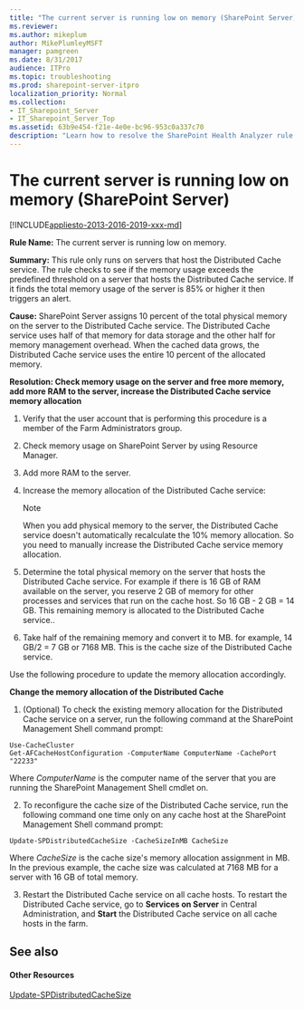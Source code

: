 ```yaml
---
title: "The current server is running low on memory (SharePoint Server)"
ms.reviewer: 
ms.author: mikeplum
author: MikePlumleyMSFT
manager: pamgreen
ms.date: 8/31/2017
audience: ITPro
ms.topic: troubleshooting
ms.prod: sharepoint-server-itpro
localization_priority: Normal
ms.collection:
- IT_Sharepoint_Server
- IT_Sharepoint_Server_Top
ms.assetid: 63b9e454-f21e-4e0e-bc96-953c0a337c70
description: "Learn how to resolve the SharePoint Health Analyzer rule: The current server is running low on memory, for SharePoint Server."
---
```


# The current server is running low on memory (SharePoint Server)

[!INCLUDE[appliesto-2013-2016-2019-xxx-md](../includes/appliesto-2013-2016-2019-xxx-md.md)]
  
 **Rule Name:** The current server is running low on memory. 
  
 **Summary:** This rule only runs on servers that host the Distributed Cache service. The rule checks to see if the memory usage exceeds the predefined threshold on a server that hosts the Distributed Cache service. If it finds the total memory usage of the server is 85% or higher it then triggers an alert.
  
 **Cause:** SharePoint Server assigns 10 percent of the total physical memory on the server to the Distributed Cache service. The Distributed Cache service uses half of that memory for data storage and the other half for memory management overhead. When the cached data grows, the Distributed Cache service uses the entire 10 percent of the allocated memory. 
  
 **Resolution: Check memory usage on the server and free more memory, add more RAM to the server, increase the Distributed Cache service memory allocation**
  
1. Verify that the user account that is performing this procedure is a member of the Farm Administrators group.
    
2. Check memory usage on SharePoint Server by using Resource Manager.
    
3. Add more RAM to the server.
    
4. Increase the memory allocation of the Distributed Cache service:
    
    > [!NOTE]
    > When you add physical memory to the server, the Distributed Cache service doesn't automatically recalculate the 10% memory allocation. So you need to manually increase the Distributed Cache service memory allocation. 
  
1. Determine the total physical memory on the server that hosts the Distributed Cache service. For example if there is 16 GB of RAM available on the server, you reserve 2 GB of memory for other processes and services that run on the cache host. So 16 GB - 2 GB = 14 GB. This remaining memory is allocated to the Distributed Cache service..
    
2. Take half of the remaining memory and convert it to MB. for example, 14 GB/2 = 7 GB or 7168 MB. This is the cache size of the Distributed Cache service.
    
Use the following procedure to update the memory allocation accordingly.
    
**Change the memory allocation of the Distributed Cache**
  
1. (Optional) To check the existing memory allocation for the Distributed Cache service on a server, run the following command at the SharePoint Management Shell command prompt:
    
  ```
  Use-CacheCluster
  Get-AFCacheHostConfiguration -ComputerName ComputerName -CachePort "22233"
  
  ```

Where  _ComputerName_ is the computer name of the server that you are running the SharePoint Management Shell cmdlet on. 
    
2. To reconfigure the cache size of the Distributed Cache service, run the following command one time only on any cache host at the SharePoint Management Shell command prompt:
    
  ```
  Update-SPDistributedCacheSize -CacheSizeInMB CacheSize
  ```

Where  _CacheSize_ is the cache size's memory allocation assignment in MB. In the previous example, the cache size was calculated at 7168 MB for a server with 16 GB of total memory. 
    
3. Restart the Distributed Cache service on all cache hosts. To restart the Distributed Cache service, go to **Services on Server** in Central Administration, and **Start** the Distributed Cache service on all cache hosts in the farm. 
    
## See also

#### Other Resources

[Update-SPDistributedCacheSize](/powershell/module/sharepoint-server/Update-SPDistributedCacheSize?view=sharepoint-ps)

